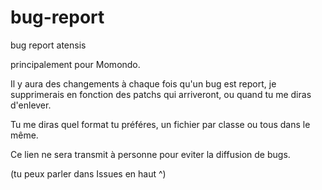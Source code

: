 # bug-report
bug report atensis

principalement pour Momondo. 

Il y aura des changements à chaque fois qu'un bug est report, je supprimerais en fonction des patchs qui arriveront, ou quand tu me diras d'enlever. 

Tu me diras quel format tu préféres, un fichier par classe ou tous dans le même. 

Ce lien ne sera transmit à personne pour eviter la diffusion de bugs. 

(tu peux parler dans Issues en haut ^)
